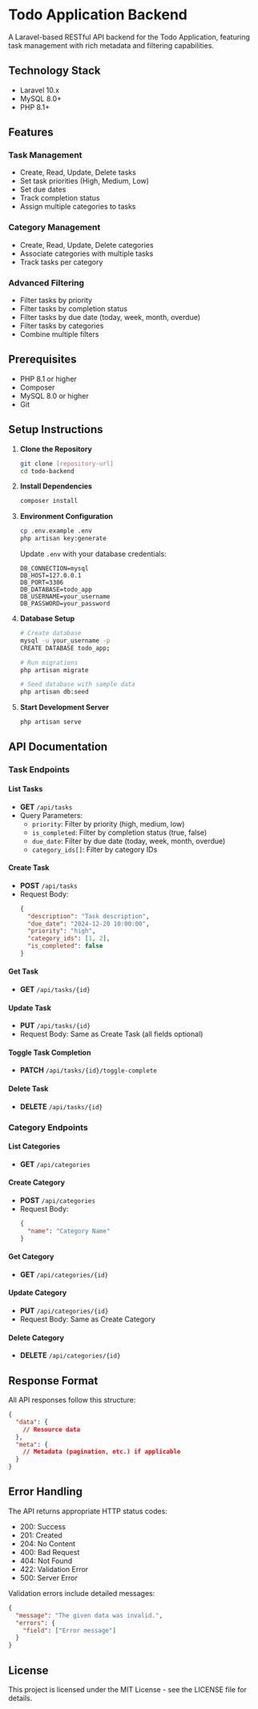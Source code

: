 # Todo Application Backend

A Laravel-based RESTful API backend for the Todo Application, featuring task management with rich metadata and filtering capabilities.

## Technology Stack

- Laravel 10.x
- MySQL 8.0+
- PHP 8.1+

## Features

### Task Management
- Create, Read, Update, Delete tasks
- Set task priorities (High, Medium, Low)
- Set due dates
- Track completion status
- Assign multiple categories to tasks

### Category Management
- Create, Read, Update, Delete categories
- Associate categories with multiple tasks
- Track tasks per category

### Advanced Filtering
- Filter tasks by priority
- Filter tasks by completion status
- Filter tasks by due date (today, week, month, overdue)
- Filter tasks by categories
- Combine multiple filters

## Prerequisites

- PHP 8.1 or higher
- Composer
- MySQL 8.0 or higher
- Git

## Setup Instructions

1. **Clone the Repository**
   ```bash
   git clone [repository-url]
   cd todo-backend
   ```

2. **Install Dependencies**
   ```bash
   composer install
   ```

3. **Environment Configuration**
   ```bash
   cp .env.example .env
   php artisan key:generate
   ```
   Update `.env` with your database credentials:
   ```
   DB_CONNECTION=mysql
   DB_HOST=127.0.0.1
   DB_PORT=3306
   DB_DATABASE=todo_app
   DB_USERNAME=your_username
   DB_PASSWORD=your_password
   ```

4. **Database Setup**
   ```bash
   # Create database
   mysql -u your_username -p
   CREATE DATABASE todo_app;
   
   # Run migrations
   php artisan migrate
   
   # Seed database with sample data
   php artisan db:seed
   ```

5. **Start Development Server**
   ```bash
   php artisan serve
   ```

## API Documentation

### Task Endpoints

#### List Tasks
- **GET** `/api/tasks`
- Query Parameters:
  - `priority`: Filter by priority (high, medium, low)
  - `is_completed`: Filter by completion status (true, false)
  - `due_date`: Filter by due date (today, week, month, overdue)
  - `category_ids[]`: Filter by category IDs

#### Create Task
- **POST** `/api/tasks`
- Request Body:
  ```json
  {
    "description": "Task description",
    "due_date": "2024-12-20 10:00:00",
    "priority": "high",
    "category_ids": [1, 2],
    "is_completed": false
  }
  ```

#### Get Task
- **GET** `/api/tasks/{id}`

#### Update Task
- **PUT** `/api/tasks/{id}`
- Request Body: Same as Create Task (all fields optional)

#### Toggle Task Completion
- **PATCH** `/api/tasks/{id}/toggle-complete`

#### Delete Task
- **DELETE** `/api/tasks/{id}`

### Category Endpoints

#### List Categories
- **GET** `/api/categories`

#### Create Category
- **POST** `/api/categories`
- Request Body:
  ```json
  {
    "name": "Category Name"
  }
  ```

#### Get Category
- **GET** `/api/categories/{id}`

#### Update Category
- **PUT** `/api/categories/{id}`
- Request Body: Same as Create Category

#### Delete Category
- **DELETE** `/api/categories/{id}`

## Response Format

All API responses follow this structure:
```json
{
  "data": {
    // Resource data
  },
  "meta": {
    // Metadata (pagination, etc.) if applicable
  }
}
```

## Error Handling

The API returns appropriate HTTP status codes:
- 200: Success
- 201: Created
- 204: No Content
- 400: Bad Request
- 404: Not Found
- 422: Validation Error
- 500: Server Error

Validation errors include detailed messages:
```json
{
  "message": "The given data was invalid.",
  "errors": {
    "field": ["Error message"]
  }
}
```


## License

This project is licensed under the MIT License - see the LICENSE file for details.